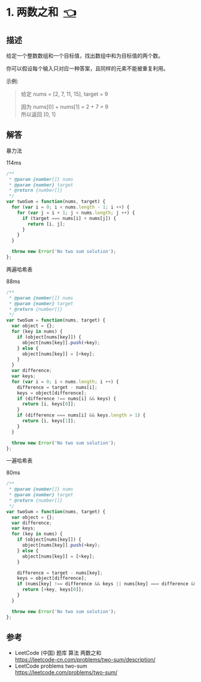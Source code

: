 # <a id="twoSum"></a>1. 两数之和&nbsp;&nbsp;[:point_left:][readme.problemSet.algorithm.twoSum] #

## 描述 ##

给定一个整数数组和一个目标值，找出数组中和为目标值的两个数。

你可以假设每个输入只对应一种答案，且同样的元素不能被重复利用。

示例:

> 给定 nums = [2, 7, 11, 15], target = 9
>
> 因为 nums[0] + nums[1] = 2 + 7 = 9  
> 所以返回 [0, 1]

## 解答 ##

暴力法

114ms

```javascript
/**
 * @param {number[]} nums
 * @param {number} target
 * @return {number[]}
 */
var twoSum = function(nums, target) {
  for (var i = 0; i < nums.length - 1; i ++) {
    for (var j = i + 1; j < nums.length; j ++) {
      if (target === nums[i] + nums[j]) {
        return [i, j];
      }
    }
  }

  throw new Error('No two sum solution');
};
```

两遍哈希表

88ms

```javascript
/**
 * @param {number[]} nums
 * @param {number} target
 * @return {number[]}
 */
var twoSum = function(nums, target) {
  var object = {};
  for (key in nums) {
    if (object[nums[key]]) {
      object[nums[key]].push(+key);
    } else {
      object[nums[key]] = [+key];
    }
  }
  var difference;
  var keys;
  for (var i = 0; i < nums.length; i ++) {
    difference = target - nums[i];
    keys = object[difference];
    if (difference !== nums[i] && keys) {
      return [i, keys[0]];
    }
    if (difference === nums[i] && keys.length > 1) {
      return [i, keys[1]];
    }
  }

  throw new Error('No two sum solution');
};
```

一遍哈希表

80ms

```javascript
/**
 * @param {number[]} nums
 * @param {number} target
 * @return {number[]}
 */
var twoSum = function(nums, target) {
  var object = {};
  var difference;
  var keys;
  for (key in nums) {
    if (object[nums[key]]) {
      object[nums[key]].push(+key);
    } else {
      object[nums[key]] = [+key];
    }

    difference = target - nums[key];
    keys = object[difference];
    if (nums[key] !== difference && keys || nums[key] === difference && keys.length > 1) {
      return [+key, keys[0]];
    }
  }

  throw new Error('No two sum solution');
};
```

## 参考 ##

* LeetCode (中国) 题库 算法 两数之和  
  <https://leetcode-cn.com/problems/two-sum/description/>
* LeetCode problems two-sum  
  <https://leetcode.com/problems/two-sum/>

<!-- 链接 开始 -->
[readme.problemSet.algorithm.twoSum]: ../../README.md#problemSet.algorithm.twoSum "README"
<!-- 链接 结束 -->